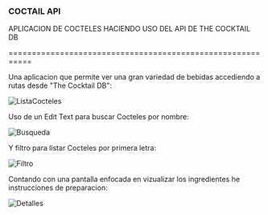 ### COCTAIL API

APLICACION DE COCTELES HACIENDO USO DEL API DE THE COCKTAIL DB

===========================================================

Una aplicacion que permite ver una gran variedad de bebidas accediendo a rutas desde "The Cocktail DB":

![ListaCocteles](https://github.com/SaulCam432/CocktailAPI/assets/61199564/995574ed-d338-4ef9-9b74-86dd202e01b8)

Uso de un Edit Text para buscar Cocteles por nombre:

![Busqueda](https://github.com/SaulCam432/CocktailAPI/assets/61199564/46528489-7637-48d3-9bff-170bd4288e64)


Y filtro para listar Cocteles por primera letra:

![Filtro](https://github.com/SaulCam432/CocktailAPI/assets/61199564/a3057f0e-0e05-4dad-9197-a20220975cf6)


Contando con una pantalla enfocada en vizualizar los ingredientes he instrucciones de preparacion:

![Detalles](https://github.com/SaulCam432/CocktailAPI/assets/61199564/493df0f8-df08-4c2e-8377-1153f90e251f)


